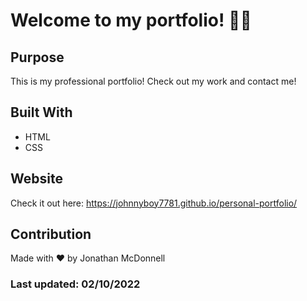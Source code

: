 # Welcome to my portfolio! 👨‍💻

## Purpose
This is my professional portfolio! Check out my work and contact me!

## Built With
* HTML
* CSS

## Website
Check it out here: https://johnnyboy7781.github.io/personal-portfolio/

## Contribution
Made with ❤️ by Jonathan McDonnell

### Last updated: 02/10/2022